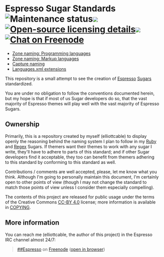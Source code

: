 Espresso Sugar Standards <img alt='Maintenance status' src="https://img.shields.io/badge/maintained%3F-historical-lightgrey.svg?style=flat"><img src="http://elliottcable.s3.amazonaws.com/p/8x8.png"><a target="_blank" href="COPYING.markdown"><img alt='Open-source licensing details' src="https://img.shields.io/badge/license-CC--BY 4.0-blue.svg?style=flat"></a><img src="http://elliottcable.s3.amazonaws.com/p/8x8.png"><a target="_blank" href="http://ell.io/IRC"><img alt='Chat on Freenode' src="https://img.shields.io/badge/chat-IRC-blue.svg"></a>
========================

- [Zone naming: Programming languages](../blob/master/Naming/Programming%20language%20zones.markdown)
- [Zone naming: Markup languages](../blob/master/Naming/Markup%20language%20zones.markdown)
- [Capture naming](../blob/master/Naming/Captures.markdown)
- [Languages.xml extensions](../blob/master/Languages.xml%20extensions.markdown)

This repository is a small attempt to see the creation of [Espresso][] [Sugars][]
standardized.

You are under no obligation to follow the conventions documented herein, but
my hope is that if most of us Sugar developers do so, that the vast majority
of Espresso themes will play well with the vast majority of Espresso Sugars.

  [Espresso]: <http://macrabbit.com/espresso/> "MacRabbit's Espresso text editor"
  [Sugars]: <http://macrabbit.com/espresso/extend/> "Sugar plug-ins for Espresso"

Ownership
---------
Primarily, this is a repository created by myself (elliottcable) to display
openly the reasoning behind the naming system I plan to follow in my
[Ruby][Ruby.sugar] and [Regex][Regex.sugar] Sugars. If themers want their
themes to work with any sugar I write, they'll have to adhere to parts of this
standard; and if other Sugar developers find it acceptable, they too can
benefit from themers adhering to this standard by conforming to this standard
as well.

Contributions / comments are well accepted, please, let me know what you think.
Although I'm going to personally maintain this document, I'm certainly open to
other points of view (though I may not change the standard to match those
points of view unless I consider them especially compelling).

  [Ruby.sugar]: <http://github.com/elliottcable/ruby.sugar/> "elliottcable's Ruby.sugar on GitHub"
  [Regex.sugar]: <http://github.com/elliottcable/regex.sugar/> "elliottcable's Regex.sugar on GitHub"

The contents of this project are released for public usage under the terms of the Creative Commons
[CC-BY 4.0][] license; more information is available in [COPYING][].

   [CC-BY 4.0]: <http://creativecommons.org/licenses/by/4.0>
   [COPYING]: <./COPYING.markdown>

More information
----------------
You can reach me (elliottcable, the author of this project) in the Espresso
IRC channel almost 24/7:

> [##Espresso](irc://chat.freenode.net/##Espresso) on [Freenode](http://freenode.net/ "Freenode IRC network") ([open in browser](http://widget.mibbit.com/?settings=54db06d9920299f628121bb397aaa524&server=chat.freenode.net&channel=%23%23Espresso&noServerNotices=true&noServerMotd=true&autoConnect=true "Mibbit IRC gateway for ##Espresso"))
